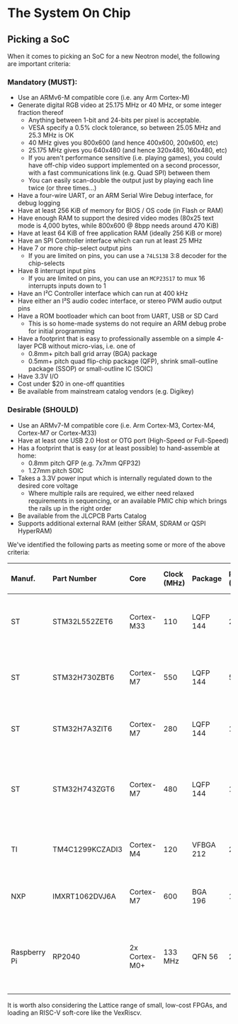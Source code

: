 # The System On Chip

## Picking a SoC

When it comes to picking an SoC for a new Neotron model, the following are important criteria:

### Mandatory (MUST):

* Use an ARMv6-M compatible core (i.e. any Arm Cortex-M)
* Generate digital RGB video at 25.175 MHz or 40 MHz, or some integer fraction thereof
    * Anything between 1-bit and 24-bits per pixel is acceptable.
    * VESA specify a 0.5% clock tolerance, so between 25.05 MHz and 25.3 MHz is OK
    * 40 MHz gives you 800x600 (and hence 400x600, 200x600, etc)
    * 25.175 MHz gives you 640x480 (and hence 320x480, 160x480, etc)
    * If you aren't performance sensitive (i.e. playing games), you could have off-chip video support implemented on a second processor, with a fast communications link (e.g. Quad SPI) between them
    * You can easily scan-double the output just by playing each line twice (or three times...)
* Have a four-wire UART, or an ARM Serial Wire Debug interface, for debug logging
* Have at least 256 KiB of memory for BIOS / OS code (in Flash or RAM) 
* Have enough RAM to support the desired video modes (80x25 text mode is 4,000 bytes, while 800x600 @ 8bpp needs around 470 KiB)
* Have at least 64 KiB of free application RAM (ideally 256 KiB or more)
* Have an SPI Controller interface which can run at least 25 MHz
* Have 7 or more chip-select output pins
	* If you are limited on pins, you can use a `74LS138` 3:8 decoder for the chip-selects
* Have 8 interrupt input pins
	* If you are limited on pins, you can use an `MCP23S17` to mux 16 interrupts inputs down to 1
* Have an I²C Controller interface which can run at 400 kHz
* Have either an I²S audio codec interface, or stereo PWM audio output pins
* Have a ROM bootloader which can boot from UART, USB or SD Card
	* This is so home-made systems do not require an ARM debug probe for initial programming
* Have a footprint that is easy to professionally assemble on a simple 4-layer PCB without micro-vias, i.e. one of
	* 0.8mm+ pitch ball grid array (BGA) package
	* 0.5mm+ pitch quad flip-chip package (QFP), shrink small-outline package (SSOP) or small-outline IC (SOIC)
* Have 3.3V I/O
* Cost under $20 in one-off quantities
* Be available from mainstream catalog vendors (e.g. Digikey)

### Desirable (SHOULD)

* Use an ARMv7-M compatible core (i.e. Arm Cortex-M3, Cortex-M4, Cortex-M7 or Cortex-M33)
* Have at least one USB 2.0 Host or OTG port (High-Speed or Full-Speed)
* Has a footprint that is easy (or at least possible) to hand-assemble at home:
	* 0.8mm pitch QFP (e.g. 7x7mm QFP32)
	* 1.27mm pitch SOIC
* Takes a 3.3V power input which is internally regulated down to the desired core voltage
    * Where multiple rails are required, we either need relaxed requirements in sequencing, or an available PMIC chip which brings the rails up in the right order
* Be available from the JLCPCB Parts Catalog
* Supports additional external RAM (either SRAM, SDRAM or QSPI HyperRAM)

We've identified the following parts as meeting some or more of the above criteria:

| Manuf.       | Part Number     | Core          | Clock (MHz) | Package   | RAM (K) | Flash (K) | Price (10 off) | Notes                                                                 |
|:-------------|:----------------|:--------------|:------------|:----------|:--------|:----------|:---------------|:----------------------------------------------------------------------|
| ST           | STM32L552ZET6   | Cortex-M33    | 110         | LQFP 144  | 256     | 512       | £6.65          | Supports HyperRAM, and TrustZone, and is low-cost                     |
| ST           | STM32H730ZBT6   | Cortex-M7     | 550         | LQFP 144  | 564     | 128       | £6.97          | Great value due to small Flash. SPI SRAM support.                     |
| ST           | STM32H7A3ZIT6   | Cortex-M7     | 280         | LQFP 144  | 1344    | 2048      | £11.00         | Big SRAM - might not need external RAM?                               |
| ST           | STM32H743ZGT6   | Cortex-M7     | 480         | LQFP 144  | 1024    | 1024      | £13.75         | Cheapest H7 with 1 MiB SARM. No SPI SRAM support - will require SDRAM |
| TI           | TM4C1299KCZADI3 | Cortex-M4     | 120         | VFBGA 212 | 256     | 512       | £11.78         | Poor value, but same family as Neotron-32                             |
| NXP          | IMXRT1062DVJ6A  | Cortex-M7     | 600         | BGA 196   | 1024    | External  | £10.41         | As used on Teensy 4.1. HyperRAM support.                              |
| Raspberry Pi | RP2040          | 2x Cortex-M0+ | 133 MHz     | QFN 56    | 256     | External  | £0.85          | Incredibly cheap. Cortex-M0 only supports ARMv6-M. No RAM upgrades    |

It is worth also considering the Lattice range of small, low-cost FPGAs, and loading an RISC-V soft-core like the VexRiscv.


